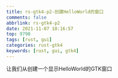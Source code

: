 ```yaml
---
title: rs-gtk4-p2-创建HelloWorld的窗口
comments: false
abbrlink: rs-gtk4-p2
date: 2021-11-07 10:16:57
top: 9798
tags: [rust, gui]
categories: rust-gtk4
keywords: [rust, gui, gtk4]
---
```

让我们从创建一个显示HelloWorld的GTK窗口